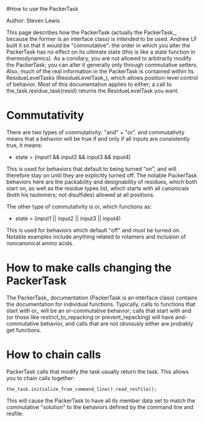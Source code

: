 #How to use the PackerTask

Author: Steven Lewis

This page describes how the PackerTask (actually the PackerTask\_, because the former is an interface class) is intended to be used. Andrew LF built it so that it would be "commutative": the order in which you alter the PackerTask has no effect on its ultimate state (this is like a state function in thermodynamics). As a corollary, you are not allowed to arbitrarily modify the PackerTask; you can alter it generally only through commutative setters. Also, much of the real information in the PackerTask is contained within its ResidueLevelTasks (ResidueLevelTask\_), which allows position-level control of behavior. Most of this documentation applies to either; a call to the\_task.residue\_task(resid) returns the ResidueLevelTask you want.

Commutativity
=============

There are two types of commutativity: "and" + "or". and commutativity means that a behavior will be true if and only if all inputs are consistently true, it means:

-   state = (input1 && input2 && input3 && input4)

This is used for behaviors that default to being turned "on", and will therefore stay on until they are explicitly turned off. The notable PackerTask behaviors here are the packability and designability of residues, which both start on, as well as the residue types list, which starts with all canonicals (both his tautomers; not disulfides) allowed at all positions.

The other type of commutativity is or, which functions as:

-   state = (input1 || input2 || input3 || input4)

This is used for behaviors which default "off" and must be turned on. Notable examples include anything related to rotamers and inclusion of noncanonical amino acids.

How to make calls changing the PackerTask
=========================================

The PackerTask\_ documentation (PackerTask is an interface class) contains the documentation for individual functions. Typically, calls to functions that start with or\_ will be an or-commutative behavior; calls that start with and (or those like restrict\_to\_repacking or prevent\_repacking) will have and-commutative behavior, and calls that are not obviously either are probably get functions.

How to chain calls
==================

PackerTask calls that modify the task usually return the task. This allows you to chain calls together:

```
the_task.initialize_from_command_line().read_resfile();
```

This will cause the PackerTask to have all its member data set to match the commutative "solution" to the behaviors defined by the command line and resfile.
